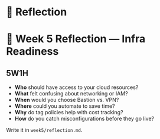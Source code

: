 # 🧘 Reflection
# 📘 Week 5 Reflection — Infra Readiness

## 5W1H

- **Who** should have access to your cloud resources?
- **What** felt confusing about networking or IAM?
- **When** would you choose Bastion vs. VPN?
- **Where** could you automate to save time?
- **Why** do tag policies help with cost tracking?
- **How** do you catch misconfigurations before they go live?

Write it in `week5/reflection.md`.
